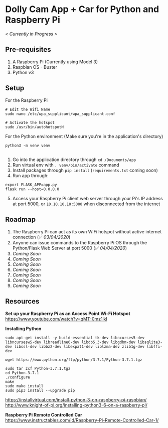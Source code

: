 # Dolly Cam App + Car for Python and Raspberry Pi

_< Currently in Progress >_

## Pre-requisites

1. A Raspberry Pi (Currently using Model 3)
2. Raspbian OS - Buster
3. Python v3

## Setup

For the Raspberry Pi

```
# Edit the Wifi Name
sudo nano /etc/wpa_supplicant/wpa_supplicant.conf

# Activate the hotspot
sudo /usr/bin/autohotspotN
```

For the Python environment
(Make sure you're in the application's directory)

```
python3 -m venv venv
```

## 

1. Go into the application directory through `cd /Documents/app`
2. Run virtual env with `. venv/bin/activate` command
3. Install packages through `pip install`   (`requirements.txt` coming soon)
4. Run app through:
```
export FLASK_APP=app.py
flask run --host=0.0.0.0
```
5. Access your Raspberry Pi client web server through your Pi's IP address at port 5000, or `10.10.10.10:5000` when disconnected from the internet

## Roadmap

1. The Raspberry Pi can act as its own WiFi hotspot without active internet connection (✅ _03/04/2020_)
2. Anyone can issue commands to the Raspberry Pi OS through the Python/Flask Web Server at port 5000 (✅ _04/04/2020_)
3. _*Coming Soon*_
4. _*Coming Soon*_
5. _*Coming Soon*_
6. _*Coming Soon*_
7. _*Coming Soon*_
8. _*Coming Soon*_
10. _*Coming Soon*_



## Resources

**Set up your Raspberry Pi as an Access Point Wi-Fi Hotspot**
https://www.youtube.com/watch?v=qMT-0mz1lkI

**Installing Python**
```
sudo apt-get install -y build-essential tk-dev libncurses5-dev libncursesw5-dev libreadline6-dev libdb5.3-dev libgdbm-dev libsqlite3-dev libssl-dev libbz2-dev libexpat1-dev liblzma-dev zlib1g-dev libffi-dev

wget https://www.python.org/ftp/python/3.7.1/Python-3.7.1.tgz

sudo tar zxf Python-3.7.1.tgz
cd Python-3.7.1
./configure
make
sudo make install
sudo pip3 install --upgrade pip
```

https://installvirtual.com/install-python-3-on-raspberry-pi-raspbian/
http://www.knight-of-pi.org/installing-python3-6-on-a-raspberry-pi/


**Raspberry Pi Remote Controlled Car**
https://www.instructables.com/id/Raspberry-Pi-Remote-Controlled-Car-1/
